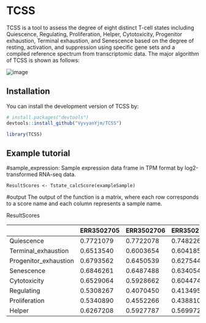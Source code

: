# TCSS
TCSS is a tool to assess the degree of eight distinct T-cell states including Quiescence, Regulating, Proliferation, Helper, Cytotoxicity, Progenitor exhaustion, Terminal exhaustion, and Senescence based on the degree of resting, activation, and suppression using specific gene sets and a compiled reference spectrum from transcriptomic data. The major algorithm of TCSS is shown as follows:

![image](https://github.com/JingminYang/TstateScore/blob/main/TCSSalgorithm.jpg)
## Installation

You can install the development version of TCSS by:

``` r
# install.packages("devtools")
devtools::install_github("VyvyanYjm/TCSS")

library(TCSS)
```

## Example tutorial

#sample_expression: Sample expression data frame in TPM format by log2-transformed RNA-seq data.
```
ResultScores <- Tstate_calcScore(exampleSample)
``` 
#output
The output of the function is a matrix, where each row corresponds to a score name and each column represents a sample name.  

 ResultScores

|            | ERR3502705 | ERR3502706 | ERR3502712 |
|------------|--------------|--------------|--------------|
| Quiescence   | 0.7721079           | 0.7722078           | 0.7482268          |
| Terminal_exhaustion   | 0.6513540          | 0.6003654          | 0.6041851          |
| Progenitor_exhaustion   | 0.6793562          | 0.6450539          | 0.6275441          |
| Senescence   | 0.6846261          | 0.6487488          | 0.6340548          |
| Cytotoxicity   | 0.6529064          | 0.5928662          | 0.6044746          |
| Regulating   | 0.5308267          | 0.4070450          | 0.4134950          |
| Proliferation   | 0.5340890          | 0.4552266          | 0.4388102          |
| Helper   | 0.6267208          | 0.5927787          | 0.5699727          |

 

